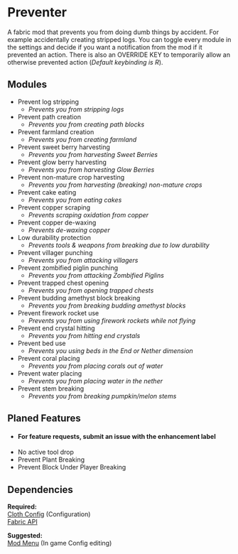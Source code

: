 # Preventer

A fabric mod that prevents you from doing dumb things by accident.
For example accidentally creating stripped logs.
You can toggle every module in the settings and decide if 
you want a notification from the mod if it prevented an action.
There is also an OVERRIDE KEY to temporarily allow an otherwise prevented action (_Default keybinding is R_).

## **Modules**
- Prevent log stripping
  - _Prevents you from stripping logs_
- Prevent path creation
  - _Prevents you from creating path blocks_
- Prevent farmland creation
  - _Prevents you from creating farmland_
- Prevent sweet berry harvesting
  - _Prevents you from harvesting Sweet Berries_
- Prevent glow berry harvesting
  - _Prevents you from harvesting Glow Berries_
- Prevent non-mature crop harvesting
  - _Prevents you from harvesting (breaking) non-mature crops_
- Prevent cake eating
  - _Prevents you from eating cakes_
- Prevent copper scraping
  - _Prevents scraping oxidation from copper_
- Prevent copper de-waxing
  - _Prevents de-waxing copper_
- Low durability protection
  - _Prevents tools & weapons from breaking due to low durability_
- Prevent villager punching
  - _Prevents you from attacking villagers_
- Prevent zombified piglin punching
  - _Prevents you from attacking Zombified Piglins_
- Prevent trapped chest opening
  - _Prevents you from opening trapped chests_
- Prevent budding amethyst block breaking
  - _Prevents you from breaking budding amethyst blocks_
- Prevent firework rocket use
  - _Prevents you from using firework rockets while not flying_
- Prevent end crystal hitting
  - _Prevents you from hitting end crystals_
- Prevent bed use
  - _Prevents you using beds in the End or Nether dimension_
- Prevent coral placing
  - _Prevents you from placing corals out of water_
- Prevent water placing
  - _Prevents you from placing water in the nether_
- Prevent stem breaking
  - _Prevents you from breaking pumpkin/melon stems_

## Planed Features
- #### For feature requests, submit an issue with the enhancement label
- No active tool drop
- Prevent Plant Breaking
- Prevent Block Under Player Breaking


## Dependencies
**Required:**  
[Cloth Config](https://github.com/shedaniel/cloth-config) (Configuration)  
[Fabric API](https://github.com/FabricMC/fabric)

**Suggested:**  
[Mod Menu](https://github.com/TerraformersMC/ModMenu) (In game Config editing)
